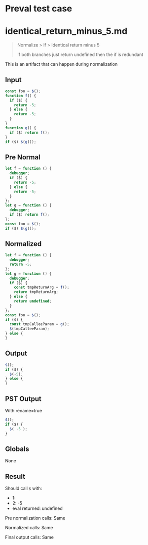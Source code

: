 # Preval test case

# identical_return_minus_5.md

> Normalize > If > Identical return minus 5
>
> If both branches just return undefined then the if is redundant

This is an artifact that can happen during normalization

## Input

`````js filename=intro
const foo = $();
function f() {
  if ($) {
    return -5;
  } else {
    return -5;
  }
}
function g() {
  if ($) return f();
}
if ($) $(g());
`````

## Pre Normal


`````js filename=intro
let f = function () {
  debugger;
  if ($) {
    return -5;
  } else {
    return -5;
  }
};
let g = function () {
  debugger;
  if ($) return f();
};
const foo = $();
if ($) $(g());
`````

## Normalized


`````js filename=intro
let f = function () {
  debugger;
  return -5;
};
let g = function () {
  debugger;
  if ($) {
    const tmpReturnArg = f();
    return tmpReturnArg;
  } else {
    return undefined;
  }
};
const foo = $();
if ($) {
  const tmpCalleeParam = g();
  $(tmpCalleeParam);
} else {
}
`````

## Output


`````js filename=intro
$();
if ($) {
  $(-5);
} else {
}
`````

## PST Output

With rename=true

`````js filename=intro
$();
if ($) {
  $( -5 );
}
`````

## Globals

None

## Result

Should call `$` with:
 - 1: 
 - 2: -5
 - eval returned: undefined

Pre normalization calls: Same

Normalized calls: Same

Final output calls: Same
